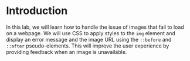 # Introduction

In this lab, we will learn how to handle the issue of images that fail to load on a webpage. We will use CSS to apply styles to the `img` element and display an error message and the image URL using the `::before` and `::after` pseudo-elements. This will improve the user experience by providing feedback when an image is unavailable.

